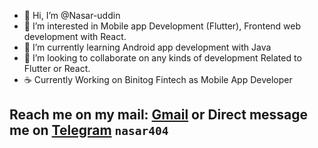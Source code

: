 - 👋 Hi, I’m @Nasar-uddin
- 👀 I’m interested in Mobile app Development (Flutter), Frontend web development with React.
- 🌱 I’m currently learning Android app development with Java
- 💞️ I’m looking to collaborate on any kinds of development Related to Flutter or React.
- ☕ Currently Working on Binitog Fintech as Mobile App Developer

## Reach me on my mail: [Gmail](mailto:nasaruddin171@gmail.com) or Direct message me on [Telegram](https://t.me/nasar404) `nasar404`
